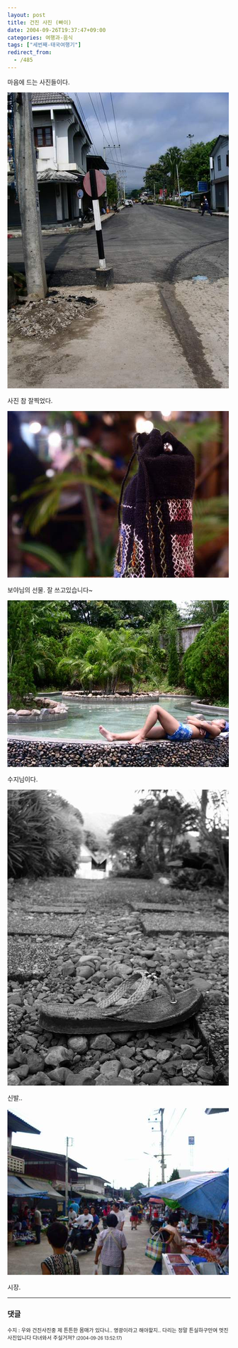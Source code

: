 ```yaml
---
layout: post
title: 건진 사진 (빠이)
date: 2004-09-26T19:37:47+09:00
categories: 여행과-음식
tags: ["세번째-태국여행기"]
redirect_from:
  - /485
---
```


마음에 드는 사진들이다.

![ ](/assets/media/uploads_2004_09_PICT1184.jpg)

사진 참 잘찍었다.

![ ](/assets/media/uploads_2004_09_PICT1207.jpg)

보야님의 선물. 잘 쓰고있습니다~

![ ](/assets/media/uploads_2004_09_PICT1242.jpg)

수지님이다.

![ ](/assets/media/uploads_2004_09_PICT1314.jpg)

신발..

![ ](/assets/media/uploads_2004_09_PICT1399.jpg)

시장.



* * *

### 댓글



<!--- cmt:851 --->
<!--- mail: --->
<!--- parent:0 --->

<small class=comment>수지 : 우와 건진사진중 제 튼튼한 몸매가 있다니.. 영광이라고 해야할지..  다리는 정말 튼실하구만여 멋진사진입니다 다녀와서 주실거져? <small>(2004-09-26 13:52:17)</small></small>

